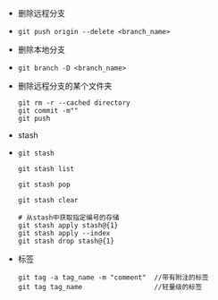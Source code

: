 - 删除远程分支

- ```shell
  git push origin --delete <branch_name>
  ```

- 删除本地分支

- ```shell
  git branch -D <branch_name>
  ```

- 删除远程分支的某个文件夹

  ```shell
  git rm -r --cached directory
  git commit -m""
  git push
  ```

- stash

- ```shell
  git stash
  
  git stash list
  
  git stash pop
  
  git stash clear
  
  # 从stash中获取指定编号的存储
  git stash apply stash@{1}
  git stash apply --index
  git stash drop stash@{1}
  ```

- 标签

  ```shell
  git tag -a tag_name -m "comment"	//带有附注的标签
  git tag tag_name					//轻量级的标签
  
  ```

  

